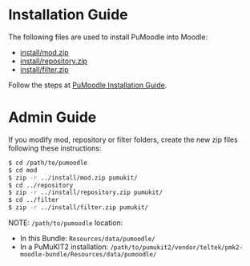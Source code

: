 Installation Guide
==================

The following files are used to install PuMoodle into Moodle:
* [install/mod.zip](install/mod.zip?raw=true)
* [install/repository.zip](install/repository.zip?raw=true)
* [install/filter.zip](install/filter.zip?raw=true)

Follow the steps at [PuMoodle Installation Guide](../../doc/PuMoodleInstallationGuide.md).


Admin Guide
===========

If you modify mod, repository or filter folders,
create the new zip files following these instructions:

```bash
$ cd /path/to/pumoodle
$ cd mod
$ zip -r ../install/mod.zip pumukit/
$ cd ../repository
$ zip -r ../install/repository.zip pumukit/
$ cd ../filter
$ zip -r ../install/filter.zip pumukit/
```

NOTE: `/path/to/pumoodle` location:
* In this Bundle: `Resources/data/pumoodle/`
* In a PuMuKIT2 installation: `/path/to/pumukit2/vendor/teltek/pmk2-moodle-bundle/Resources/data/pumoodle/`
